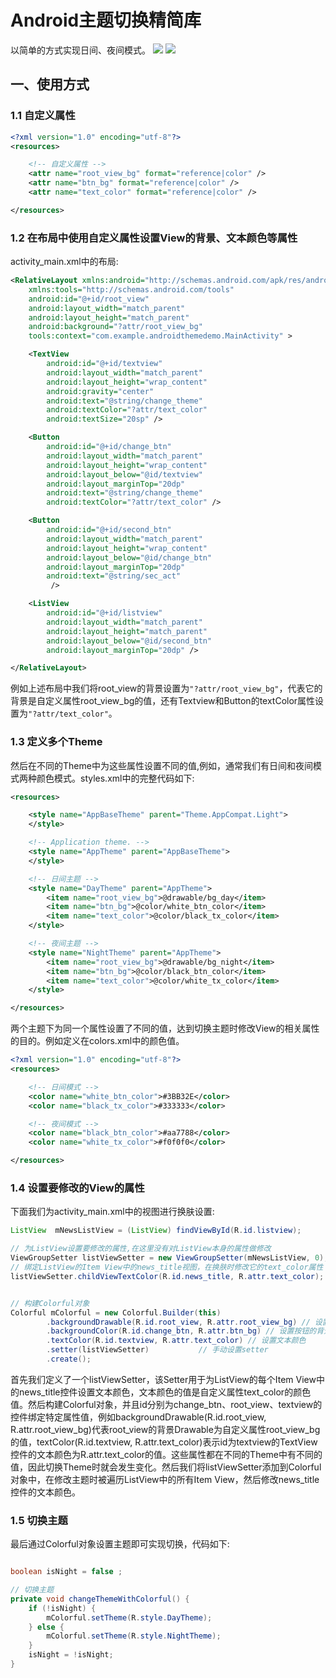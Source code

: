 
# Android主题切换精简库

以简单的方式实现日间、夜间模式。
![](Image/1.png) 
![](Image/2.png) 

## 一、使用方式

### 1.1 自定义属性

```xml
<?xml version="1.0" encoding="utf-8"?>
<resources>

    <!-- 自定义属性 -->
    <attr name="root_view_bg" format="reference|color" />
    <attr name="btn_bg" format="reference|color" />
    <attr name="text_color" format="reference|color" />

</resources>
```

### 1.2 在布局中使用自定义属性设置View的背景、文本颜色等属性

activity_main.xml中的布局: 


```xml
<RelativeLayout xmlns:android="http://schemas.android.com/apk/res/android"
    xmlns:tools="http://schemas.android.com/tools"
    android:id="@+id/root_view"
    android:layout_width="match_parent"
    android:layout_height="match_parent"
    android:background="?attr/root_view_bg"
    tools:context="com.example.androidthemedemo.MainActivity" >

    <TextView
        android:id="@+id/textview"
        android:layout_width="match_parent"
        android:layout_height="wrap_content"
        android:gravity="center"
        android:text="@string/change_theme"
        android:textColor="?attr/text_color"
        android:textSize="20sp" />

    <Button
        android:id="@+id/change_btn"
        android:layout_width="match_parent"
        android:layout_height="wrap_content"
        android:layout_below="@id/textview"
        android:layout_marginTop="20dp"
        android:text="@string/change_theme"
        android:textColor="?attr/text_color" />

    <Button
        android:id="@+id/second_btn"
        android:layout_width="match_parent"
        android:layout_height="wrap_content"
        android:layout_below="@id/change_btn"
        android:layout_marginTop="20dp"
        android:text="@string/sec_act"
         />

    <ListView
        android:id="@+id/listview"
        android:layout_width="match_parent"
        android:layout_height="match_parent"
        android:layout_below="@id/second_btn"
        android:layout_marginTop="20dp" />

</RelativeLayout>

```

例如上述布局中我们将root_view的背景设置为`"?attr/root_view_bg"`，代表它的背景是自定义属性root_view_bg的值，还有Textview和Button的textColor属性设置为`"?attr/text_color"`。

### 1.3 定义多个Theme

然后在不同的Theme中为这些属性设置不同的值,例如，通常我们有日间和夜间模式两种颜色模式。styles.xml中的完整代码如下: 

```xml
<resources>

    <style name="AppBaseTheme" parent="Theme.AppCompat.Light">
    </style>

    <!-- Application theme. -->
    <style name="AppTheme" parent="AppBaseTheme">
    </style>

    <!-- 日间主题 -->
    <style name="DayTheme" parent="AppTheme">
        <item name="root_view_bg">@drawable/bg_day</item>
        <item name="btn_bg">@color/white_btn_color</item>
        <item name="text_color">@color/black_tx_color</item>
    </style>

    <!-- 夜间主题 -->
    <style name="NightTheme" parent="AppTheme">
        <item name="root_view_bg">@drawable/bg_night</item>
        <item name="btn_bg">@color/black_btn_color</item>
        <item name="text_color">@color/white_tx_color</item>
    </style>

</resources>

```

两个主题下为同一个属性设置了不同的值，达到切换主题时修改View的相关属性的目的。例如定义在colors.xml中的颜色值。

```xml
<?xml version="1.0" encoding="utf-8"?>
<resources>

    <!-- 日间模式 -->
    <color name="white_btn_color">#3BB32E</color>
    <color name="black_tx_color">#333333</color>

    <!-- 夜间模式 -->
    <color name="black_btn_color">#aa7788</color>
    <color name="white_tx_color">#f0f0f0</color>

</resources>
```

### 1.4 设置要修改的View的属性

下面我们为activity_main.xml中的视图进行换肤设置: 


```java
ListView  mNewsListView = (ListView) findViewById(R.id.listview);

// 为ListView设置要修改的属性,在这里没有对ListView本身的属性做修改
ViewGroupSetter listViewSetter = new ViewGroupSetter(mNewsListView, 0);
// 绑定ListView的Item View中的news_title视图，在换肤时修改它的text_color属性
listViewSetter.childViewTextColor(R.id.news_title, R.attr.text_color);


// 构建Colorful对象
Colorful mColorful = new Colorful.Builder(this)
		.backgroundDrawable(R.id.root_view, R.attr.root_view_bg) // 设置view的背景图片
		.backgroundColor(R.id.change_btn, R.attr.btn_bg) // 设置按钮的背景色
		.textColor(R.id.textview, R.attr.text_color) // 设置文本颜色
		.setter(listViewSetter)           // 手动设置setter
		.create(); 

```


首先我们定义了一个listViewSetter，该Setter用于为ListView的每个Item View中的news_title控件设置文本颜色，文本颜色的值是自定义属性text_color的颜色值。然后构建Colorful对象，并且id分别为change_btn、root_view、textview的控件绑定特定属性值，例如backgroundDrawable(R.id.root_view, R.attr.root_view_bg)代表root_view的背景Drawable为自定义属性root_view_bg的值，textColor(R.id.textview, R.attr.text_color)表示id为textview的TextView控件的文本颜色为R.attr.text_color的值。这些属性都在不同的Theme中有不同的值，因此切换Theme时就会发生变化。然后我们将listViewSetter添加到Colorful对象中，在修改主题时被遍历ListView中的所有Item View，然后修改news_title控件的文本颜色。

### 1.5 切换主题
最后通过Colorful对象设置主题即可实现切换，代码如下: 

```java

boolean isNight = false ;

// 切换主题
private void changeThemeWithColorful() {
	if (!isNight) {
		mColorful.setTheme(R.style.DayTheme);
	} else {
		mColorful.setTheme(R.style.NightTheme);
	}
	isNight = !isNight;
}
```
